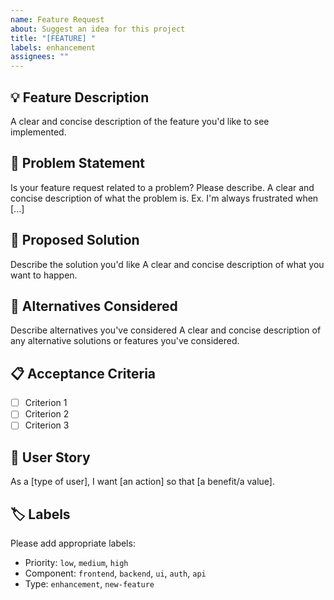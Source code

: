 ```yaml
---
name: Feature Request
about: Suggest an idea for this project
title: "[FEATURE] "
labels: enhancement
assignees: ""
---
```


## 💡 Feature Description

A clear and concise description of the feature you'd like to see implemented.

## 🎯 Problem Statement

Is your feature request related to a problem? Please describe.
A clear and concise description of what the problem is. Ex. I'm always frustrated when [...]

## 🎨 Proposed Solution

Describe the solution you'd like
A clear and concise description of what you want to happen.

## 🔄 Alternatives Considered

Describe alternatives you've considered
A clear and concise description of any alternative solutions or features you've considered.

## 📋 Acceptance Criteria

- [ ] Criterion 1
- [ ] Criterion 2
- [ ] Criterion 3

## 🎯 User Story

As a [type of user], I want [an action] so that [a benefit/a value].

## 🏷️ Labels

Please add appropriate labels:

- Priority: `low`, `medium`, `high`
- Component: `frontend`, `backend`, `ui`, `auth`, `api`
- Type: `enhancement`, `new-feature`
